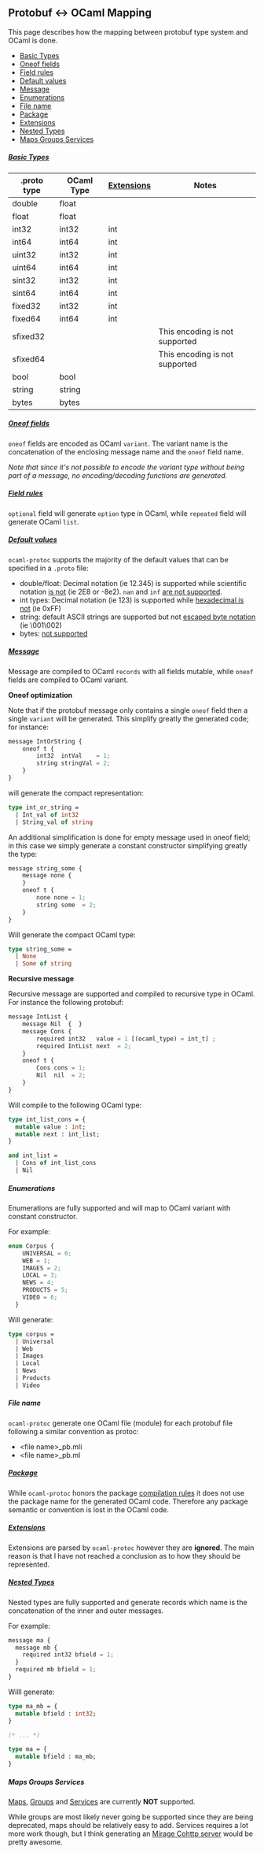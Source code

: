 ## Protobuf <-> OCaml Mapping

This page describes how the mapping between protobuf type system and OCaml is done. 

* [Basic Types](#basic-types)
* [Oneof fields](#oneof-fields)
* [Field rules](#field-rules)
* [Default values](#default-values)
* [Message](#message)
* [Enumerations](#enumerations)
* [File name](#file-name) 
* [Package](#package) 
* [Extensions](#extensions)
* [Nested Types](#nested-types)
* [Maps Groups Services](#maps-groups-services)
 
##### [Basic Types](https://developers.google.com/protocol-buffers/docs/proto#scalar)

| .proto type  | OCaml Type  | [Extensions](ocaml_extensions.md) | Notes |
|--------------|-------------|------------|-------|
| double       | float       |            |       |
| float        | float       |            |       | 
| int32        | int32       |  int       |       |
| int64        | int64       |  int       |       |
| uint32       | int32       |  int       |       |
| uint64       | int64       |  int       |       |
| sint32       | int32       |  int       |       |
| sint64       | int64       |  int       |       |
| fixed32      | int32       |  int       |       |
| fixed64      | int64       |  int       |       |
| sfixed32     |             |            | This encoding is not supported |
| sfixed64     |             |            | This encoding is not supported |
| bool         | bool        |            |  |
| string       | string      |            |  |
| bytes        | bytes       |            |  |

##### [Oneof fields](https://developers.google.com/protocol-buffers/docs/proto#oneof)

`oneof` fields are encoded as OCaml `variant`. The variant name is the concatenation of the enclosing message name 
and the `oneof` field name.

*Note that since it's not possible to encode the variant type without being part of a message, no encoding/decoding
functions are generated.*

##### [Field rules](https://developers.google.com/protocol-buffers/docs/proto#specifying-field-rules)

`optional` field will generate `option` type in OCaml, while `repeated` field will generate OCaml `list`.

##### [Default values](https://developers.google.com/protocol-buffers/docs/proto#optional)

`ocaml-protoc` supports the majority of the default values that can be specified in a `.proto` file:
* double/float: Decimal notation (ie 12.345) is supported while scientific notation [is not](https://github.com/mransan/ocaml-protoc/issues/41) (ie 2E8 or -8e2). `nan` and `inf` [are not supported](https://github.com/mransan/ocaml-protoc/issues/45).  
* int types: Decimal notation (ie 123) is supported while [hexadecimal is not](https://github.com/mransan/ocaml-protoc/issues/42) (ie 0xFF) 
* string: default ASCII strings are supported but not [escaped byte notation](https://github.com/mransan/ocaml-protoc/issues/43) (ie \001\002)
* bytes: [not supported](https://github.com/mransan/ocaml-protoc/issues/44) 

##### [Message](https://developers.google.com/protocol-buffers/docs/proto#simple) 

Message are compiled to OCaml `records` with all fields mutable, while `oneof` fields are compiled to OCaml variant.

**Oneof optimization**

Note that if the protobuf message only contains a single `oneof` field then a single `variant` will be generated. 
This simplify greatly the generated code; for instance:

```Javascript
message IntOrString {
    oneof t {
        int32  intVal    = 1;
        string stringVal = 2;
    }
}

```
will generate the compact representation:

```OCaml
type int_or_string =
  | Int_val of int32
  | String_val of string
```

An additional simplification is done for empty message used in oneof field; in this case we simply generate a constant constructor simplifying greatly the type:

```Javascript
message string_some {
    message none {
    }
    oneof t {
        none none = 1;
        string some  = 2;
    }
}
```

Will generate the compact OCaml type:

```OCaml
type string_some =
  | None
  | Some of string
```

**Recursive message**

Recursive message are supported and compiled to recursive type in OCaml. For instance the following protobuf:

```Javascript
message IntList {
    message Nil  {  }
    message Cons {
        required int32   value = 1 [(ocaml_type) = int_t] ; 
        required IntList next  = 2;
    }
    oneof t {
        Cons cons = 1;
        Nil  nil  = 2; 
    }
}
```

Will compile to the following OCaml type:

```OCaml
type int_list_cons = {
  mutable value : int;
  mutable next : int_list;
}

and int_list =
  | Cons of int_list_cons
  | Nil
```

##### Enumerations

Enumerations are fully supported and will map to OCaml variant with constant constructor.

For example:
```Javascript
enum Corpus {
    UNIVERSAL = 0;
    WEB = 1;
    IMAGES = 2;
    LOCAL = 3;
    NEWS = 4;
    PRODUCTS = 5;
    VIDEO = 6;
  }
```

Will generate:

```OCaml
type corpus =
  | Universal 
  | Web 
  | Images 
  | Local 
  | News 
  | Products 
  | Video 
```

##### File name 

`ocaml-protoc` generate one OCaml file (module) for each protobuf file following a similar convention as protoc:
* &lt;file name&gt;_pb.mli 
* &lt;file name&gt;_pb.ml 

##### [Package](https://developers.google.com/protocol-buffers/docs/proto#packages) 

While `ocaml-protoc` honors the package [compilation rules](https://developers.google.com/protocol-buffers/docs/proto#packages-and-name-resolution) it does not use the package name for the generated OCaml code. Therefore any package semantic or convention is lost in the OCaml code.  

##### [Extensions](https://developers.google.com/protocol-buffers/docs/proto#extensions)

Extensions are parsed by `ocaml-protoc` however they are **ignored**. The main reason is that I have not reached a conclusion as to how they should be represented.

##### [Nested Types](https://developers.google.com/protocol-buffers/docs/proto#nested)

Nested types are fully supported and generate records which name is the concatenation of the inner and outer messages. 

For example:
```Javascript
message ma {
  message mb {
    required int32 bfield = 1; 
  }
  required mb bfield = 1;
}
```

Willl generate:

```OCaml
type ma_mb = {
  mutable bfield : int32;
}

(* ... *)

type ma = {
  mutable bfield : ma_mb;
}
```

##### Maps Groups Services

[Maps](https://developers.google.com/protocol-buffers/docs/proto#maps), 
[Groups](https://developers.google.com/protocol-buffers/docs/proto#groups) and 
[Services](https://developers.google.com/protocol-buffers/docs/proto#services) are currently **NOT** supported. 

While groups are most likely never going be supported since they are being deprecated, maps should be relatively easy to add. 
Services requires a lot more work though, but I think generating an [Mirage Cohttp server](https://github.com/mirage/ocaml-cohttp) would be pretty awesome.
